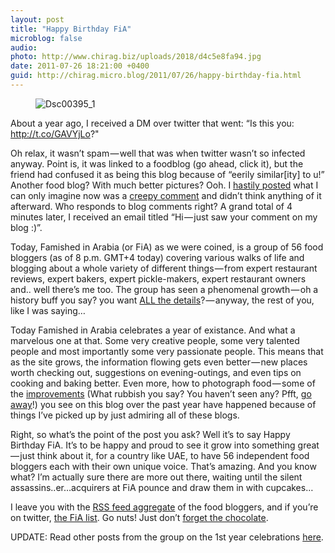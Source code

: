 ```yaml
---
layout: post
title: "Happy Birthday FiA"
microblog: false
audio: 
photo: http://www.chirag.biz/uploads/2018/d4c5e8fa94.jpg
date: 2011-07-26 18:21:00 +0400
guid: http://chirag.micro.blog/2011/07/26/happy-birthday-fia.html
---
```

<figure><img alt="Dsc00395_1" src="http://www.chirag.biz/uploads/2018/d4c5e8fa94.jpg"></figure><p>About a year ago, I received a DM over twitter that went: “Is this you: <a href="http://t.co/GAVYjLo" target="_blank">http://t.co/GAVYjLo</a>?"</p>
<p>Oh relax, it wasn’t spam — well that was when twitter wasn’t so infected anyway. Point is, it was linked to a foodblog (go ahead, click it), but the friend had confused it as being this blog because of “eerily similar[ity] to u!” Another food blog? With much better pictures? Ooh. I <a href="http://www.foodonymph.com/spicy-venue-set-my-tongue-ablaze-and-i-still-crawled-back-to-beg-for-more/" target="_blank">hastily posted</a> what I can only imagine now was a <a href="http://www.foodonymph.com/spicy-venue-set-my-tongue-ablaze-and-i-still-crawled-back-to-beg-for-more/" target="_blank">creepy comment</a> and didn’t think anything of it afterward. Who responds to blog comments right? A grand total of 4 minutes later, I received an email titled “Hi — just saw your comment on my blog :)”.</p>
<p>Today, Famished in Arabia (or FiA) as we were coined, is a group of 56 food bloggers (as of 8 p.m. GMT+4 today) covering various walks of life and blogging about a whole variety of different things — from expert restaurant reviews, expert bakers, expert pickle-makers, expert restaurant owners and.. well there’s me too. The group has seen a phenomenal growth — oh a history buff you say? you want <a href="http://www.foodonymph.com/uae-food-bloggers/" target="_blank">ALL the details</a>? — anyway, the rest of you, like I was saying…</p>
<p>Today Famished in Arabia celebrates a year of existance. And what a marvelous one at that. Some very creative people, some very talented people and most importantly some very passionate people. This means that as the site grows, the information flowing gets even better — new places worth checking out, suggestions on evening-outings, and even tips on cooking and baking better. Even more, how to photograph food — some of the <a href="http://www.naihar.com/modak" target="_blank">improvements</a> (What rubbish you say? You haven’t seen any? Pfft, <a href="http://www.naihar.com/thepla" target="_blank">go away</a>!) you see on this blog over the past year have happened because of things I’ve picked up by just admiring all of these blogs.</p>
<p>Right, so what’s the point of the post you ask? Well it’s to say Happy Birthday FiA. It’s to be happy and proud to see it grow into something great — just think about it, for a country like UAE, to have 56 independent food bloggers each with their own unique voice. That’s amazing. And you know what? I’m actually sure there are more out there, waiting until the silent assassins..er…acquirers at FiA pounce and draw them in with cupcakes…</p>
<p>I leave you with the <a href="https://www.google.com/reader/bundle/user%2F17537357499653494349%2Fbundle%2FFood%20Bloggers%20UAE" target="_blank">RSS feed aggregate</a> of the food bloggers, and if you’re on twitter, <a href="http://twitter.com/#!/chiragnd/famished-in-arabia" target="_blank">the FiA list</a>. Go nuts! Just don’t <a href="http://www.naihar.com/devils-food-cake-topped-with-chocolate-ganach" target="_blank">forget the chocolate</a>.</p>
<p>UPDATE: Read other posts from the group on the 1st year celebrations <a href="http://storify.com/chiragnd/happy-1st-birthday-fia" target="_blank">here</a>.</p>
